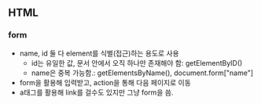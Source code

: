 ## HTML

### form
- name, id 둘 다 element를 식별(접근)하는 용도로 사용
    - id는 유일한 값, 문서 안에서 오직 하나만 존재해야 함: getElementByID()
    - name은 중복 가능함.: getElementsByName(), document.form["name"]
- form을 활용해 입력받고, action을 통해 다음 페이지로 이동 
- a태그를 활용해 link를 걸수도 있지만 그냥 form을 씀.

